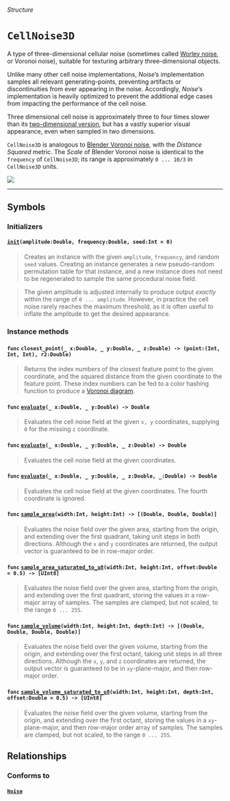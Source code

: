 ###### Structure 

# `CellNoise3D`
A type of three-dimensional cellular noise (sometimes called [Worley noise](https://en.wikipedia.org/wiki/Worley_noise), or Voronoi noise), suitable for texturing arbitrary three-dimensional objects.

Unlike many other cell noise implementations, *Noise*’s implementation samples all relevant generating-points, preventing artifacts or discontinuities from ever appearing in the noise. Accordingly, *Noise*’s implementation is heavily optimized to prevent the additional edge cases from impacting the performance of the cell noise.

Three dimensional cell noise is approximately three to four times slower than its [two-dimensional version](struct-CellNoise2D), but has a vastly superior visual appearance, even when sampled in two dimensions. 

`CellNoise3D` is analogous to [Blender Voronoi noise](https://docs.blender.org/manual/en/dev/render/cycles/nodes/types/textures/voronoi.html), with the *Distance Squared* metric. The *Scale* of Blender Voronoi noise is identical to the `frequency` of `CellNoise3D`; its range is approximately `0 ... 10/3` in `CellNoise3D` units.

![](https://github.com/kelvin13/noise/blob/master/tests/banner_cell3d.png)
*** 

## Symbols 

### Initializers

#### [`init`](protocol-Noise#initamplitudedouble-frequencydouble-seedint)`(amplitude:Double, frequency:Double, seed:Int = 0)`
> Creates an instance with the given `amplitude`, `frequency`, and random `seed` values. Creating an instance generates a new pseudo-random permutation table for that instance, and a new instance does not need to be regenerated to sample the same procedural noise field.

> The given amplitude is adjusted internally to produce output *exactly* within the range of `0 ... amplitude`. However, in practice the cell noise rarely reaches the maximum threshold, as it is often useful to inflate the amplitude to get the desired appearance.

### Instance methods 

#### `func` `closest_point(_ x:Double, _ y:Double, _ z:Double) -> (point:(Int, Int, Int), r2:Double)`
> Returns the index numbers of the closest feature point to the given coordinate, and the squared distance from the given coordinate to the feature point. These index numbers can be fed to a color hashing function to produce a [Voronoi diagram](https://en.wikipedia.org/wiki/Voronoi_diagram).

#### `func` [`evaluate`](protocol-Noise#func-evaluate_-xdouble-_-ydouble---double)`(_ x:Double, _ y:Double) -> Double`
> Evaluates the cell noise field at the given `x, y` coordinates, supplying `0` for the missing `z` coordinate.

#### `func` [`evaluate`](protocol-Noise#func-evaluate_-xdouble-_-ydouble-_-zdouble---double)`(_ x:Double, _ y:Double, _ z:Double) -> Double`
> Evaluates the cell noise field at the given coordinates.

#### `func` [`evaluate`](protocol-Noise#func-evaluate_-xdouble-_-ydouble-_-zdouble-_-wdouble---double)`(_ x:Double, _ y:Double, _ z:Double, _:Double) -> Double`
> Evaluates the cell noise field at the given coordinates. The fourth coordinate is ignored.

#### `func` [`sample_area`](protocol-Noise#func-sample_areawidthint-heightint---double-double-double)`(width:Int, height:Int) -> [(Double, Double, Double)]` 
> Evaluates the noise field over the given area, starting from the origin, and extending over the first quadrant, taking unit steps in both directions. Although the `x` and `y` coordinates are returned, the output vector is guaranteed to be in row-major order.

#### `func` [`sample_area_saturated_to_u8`](protocol-Noise#func-sample_area_saturated_to_u8widthint-heightint-offsetdouble--05---uint8)`(width:Int, height:Int, offset:Double = 0.5) -> [UInt8]` 
> Evaluates the noise field over the given area, starting from the origin, and extending over the first quadrant, storing the values in a row-major array of samples. The samples are clamped, but not scaled, to the range `0 ... 255`.

#### `func` [`sample_volume`](protocol-Noise#func-sample_volumewidthint-heightint-depthint---double-double-double-double)`(width:Int, height:Int, depth:Int) -> [(Double, Double, Double, Double)]` 
> Evaluates the noise field over the given volume, starting from the origin, and extending over the first octant, taking unit steps in all three directions. Although the `x`, `y`, and `z` coordinates are returned, the output vector is guaranteed to be in `xy`-plane-major, and then row-major order.

#### `func` [`sample_volume_saturated_to_u8`](protocol-Noise#func-sample_volume_saturated_to_u8widthint-heightint-depthint-offsetdouble--05---uint8)`(width:Int, height:Int, depth:Int, offset:Double = 0.5) -> [UInt8]` 
> Evaluates the noise field over the given volume, starting from the origin, and extending over the first octant, storing the values in a `xy`-plane-major, and then row-major order array of samples. The samples are clamped, but not scaled, to the range `0 ... 255`.

## Relationships 

### Conforms to

#### [`Noise`](protocol-Noise)